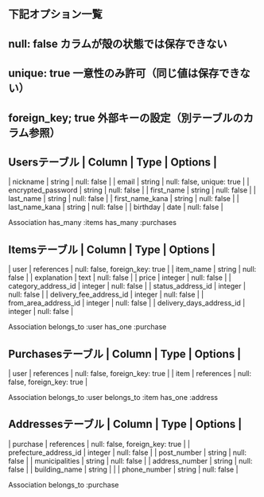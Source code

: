 ## 下記オプション一覧
## null: false カラムが殻の状態では保存できない
## unique: true 一意性のみ許可（同じ値は保存できない）
## foreign_key; true 外部キーの設定（別テーブルのカラム参照）

 Usersテーブル
| Column                | Type        | Options                     |
-----------------------------------------------------
| nickname              | string      | null: false                 |
| email                 | string      | null: false, unique: true   |
| encrypted_password    | string      | null: false                 |
| first_name            | string      | null: false                 |
| last_name             | string      | null: false                 |
| first_name_kana       | string      | null: false                 |
| last_name_kana        | string      | null: false                 |
| birthday              | date        | null: false                 |

 Association
has_many :items
has_many :purchases

 Itemsテーブル
| Column        | Type        | Options                                   |
-----------------------------------------------------
| user                     | references  | null: false, foreign_key: true |
| item_name                | string      | null: false                    |
| explanation              | text        | null: false                    |
| price                    | integer     | null: false                    |
| category_address_id      | integer     | null: false                    |
| status_address_id        | integer     | null: false                    |
| delivery_fee_address_id  | integer     | null: false                    |
| from_area_address_id     | integer     | null: false                    |
| delivery_days_address_id | integer     | null: false                    |

 Association
belongs_to :user
has_one :purchase

 Purchasesテーブル
| Column      | Type        | Options                        |
-----------------------------------------------------
| user        | references  | null: false, foreign_key: true |
| item        | references  | null: false, foreign_key: true |

 Association
belongs_to :user
belongs_to :item
has_one :address

 Addressesテーブル
| Column                | Type         | Options               |
-----------------------------------------------------
| purchase              | references  | null: false, foreign_key: true |
| prefecture_address_id | integer     | null: false                    |
| post_number           | string      | null: false                    |
| municipalities        | string      | null: false                    |
| address_number        | string      | null: false                    |
| building_name         | string      |                                |
| phone_number          | string      | null: false                    |

 Association
belongs_to :purchase